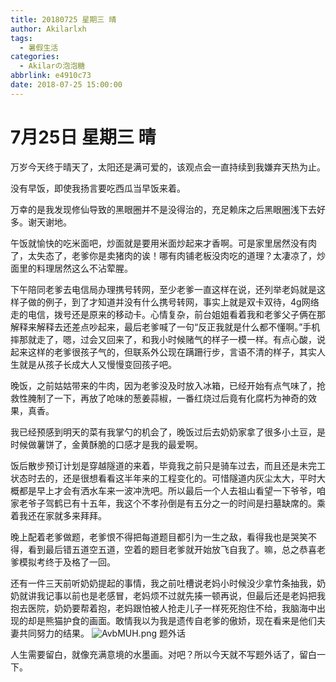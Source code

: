 ```yaml
---
title: 20180725 星期三 晴
author: Akilarlxh
tags:
  - 暑假生活
categories:
  - Akilarの泡泡糖
abbrlink: e4910c73
date: 2018-07-25 15:00:00
---
```

# 7月25日 星期三 晴

万岁今天终于晴天了，太阳还是满可爱的，该观点会一直持续到我嫌弃天热为止。

没有早饭，即使我扬言要吃西瓜当早饭来着。

万幸的是我发现修仙导致的黑眼圈并不是没得治的，充足赖床之后黑眼圈浅下去好多。谢天谢地。

午饭就愉快的吃米面吧，炒面就是要用米面炒起来才香啊。可是家里居然没有肉了，太失态了，老爹你是卖猪肉的诶！哪有肉铺老板没肉吃的道理？太凄凉了，炒面里的料理居然这么不沾荤腥。

下午陪同老爹去电信局办理携号转网，至少老爹一直这样在说，还列举老妈就是这样子做的例子，到了才知道并没有什么携号转网，事实上就是双卡双待，4g网络走的电信，拨号还是原来的移动卡。心情复杂，前台姐姐看着我和老爹父子俩在那解释来解释去还差点吵起来，最后老爹喊了一句“反正我就是什么都不懂啊。”手机摔那就走了，嗯，过会又回来了，和我小时候赌气的样子一模一样。有点心酸，说起来这样的老爹很孩子气的，但联系外公现在蹒跚行步，言语不清的样子，其实人生就是从孩子长成大人又慢慢变回孩子吧。

晚饭，之前姑姑带来的牛肉，因为老爹没及时放入冰箱，已经开始有点气味了，抢救性腌制了一下，再放了呛味的葱姜蒜椒，一番红烧过后竟有化腐朽为神奇的效果，真香。

我已经预感到明天的菜有我掌勺的机会了，晚饭过后去奶奶家拿了很多小土豆，是时候做薯饼了，金黄酥脆的口感才是我的最爱啊。

饭后散步预订计划是穿越隧道的来着，毕竟我之前只是骑车过去，而且还是未完工状态时去的，还是很想看看这半年来的工程变化的。可惜隧道内灰尘太大，平时大概都是早上才会有洒水车来一波冲洗吧。所以最后一个人去祖山看望一下爷爷，咱家老爷子驾鹤已有十五年，我这个不孝孙倒是有五分之一的时间是扫墓缺席的。乘着我还在家就多来拜拜。

晚上配着老爹做题，老爹恨不得把每道题目都引为一生之敌，看得我也是哭笑不得，看到最后错五道空五道，空着的题目老爹就开始放飞自我了。嘛，总之恭喜老爹模拟考终于及格了一回。

还有一件三天前听奶奶提起的事情，我之前吐槽说老妈小时候没少拿竹条抽我，奶奶就讲我记事以前也是老感冒，老妈烦不过就先揍一顿再说，但最后还是老妈把我抱去医院，奶奶要帮着抱，老妈跟怕被人抢走儿子一样死死抱住不给，我脑海中出现的却是熊猫护食的画面。敢情我以为我是遗传自老爹的傲娇，现在看来是他们夫妻共同努力的结果。
![AvbMUH.png](https://s2.ax1x.com/2019/04/16/AvbMUH.png)
题外话

人生需要留白，就像充满意境的水墨画。对吧？所以今天就不写题外话了，留白一下。

